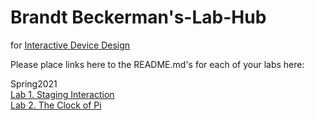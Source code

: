 # Brandt Beckerman's-Lab-Hub
for [Interactive Device Design](https://github.com/FAR-Lab/Developing-and-Designing-Interactive-Devices/)

Please place links here to the README.md's for each of your labs here:

Spring2021    
[Lab 1. Staging Interaction](Lab%201/)     
[Lab 2. The Clock of Pi](Lab%202/)
